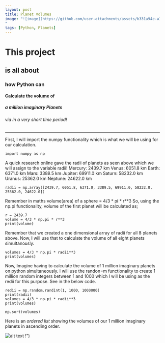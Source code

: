 ```yaml
---
layout: post
title: Planet Volumes
image: "![image](https://github.com/user-attachments/assets/b331a94e-a1c7-4bc3-855a-63b5b337aeab)
"
tags: [Python, Planets]
---
```


# This project
## is all about
### how Python can
#### Calculate the volume of
##### a million imaginary Planets
###### via in a very short time period!

---

First, I will import the numpy functionality which is what we will be using for our calculation.

```
import numpy as np

```

A quick research online gave the radii of planets as seen above which we will assign to the variable radii!
Mercury: 2439.7 km
Venus: 6051.8 km
Earth: 6371.0 km
Mars: 3389.5 km
Jupiter: 69911.0 km
Saturn: 58232.0 km
Uranus: 25362.0 km
Neptune: 24622.0 km

```
radii = np.array([2439.7, 6051.8, 6371.0, 3389.5, 69911.0, 58232.0, 25362.0, 24622.0])

```

Remember in maths volume(area) of a sphere = 4/3 * pi * r**3
So, using the np.pi functionality, volume of the first planet will be calculated as;

```
r = 2439.7
volume = 4/3 * np.pi * r**3
print(volume)

```
Remember that we created a one dimensional array of radii for all 8 planets above. Now, I will use that to calculate the volume of all eight planets simultanously.

```
volumes = 4/3 * np.pi * radii**3
print(volumes)

```
Now, Imagine having to calculate the volume of 1 million imaginary planets on python simultaneously. I will use the randon=m functionality to create 1 million random integers between 1 and 1000 which I will be using as the redii for this purpose. See in the below code.

```
redii = np.random.randint(1, 1000, 1000000)
print(radii)
volumes = 4/3 * np.pi * radii**3
print(volumes)

np.sort(volumes)

```
Here is an _ordered list_ showing the volumes of our 1 million imaginary planets in ascending order.


![alt text](https://github.com/user-attachments/assets/5935477b-4838-4f45-bd22-367336733b44)
!")
